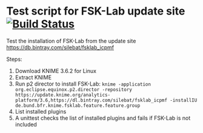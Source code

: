 # Test script for FSK-Lab update site [![Build Status](https://travis-ci.org/silebat/testInstall.svg?branch=master)](https://travis-ci.org/silebat/testInstall)

Test the installation of FSK-Lab from the update site https://db.bintray.com/silebat/fsklab_icpmf

Steps:
1. Download KNIME 3.6.2 for Linux
2. Extract KNIME
3. Run p2 director to install FSK-Lab: `knime -application org.eclipse.equinox.p2.director -repository https://update.knime.org/analytics-platform/3.6,https://dl.bintray.com/silebat/fsklab_icpmf -installIU de.bund.bfr.knime.fsklab.feature.feature.group`
4. List installed plugins
5. A unittest checks the list of installed plugins and fails if FSK-Lab is not included
